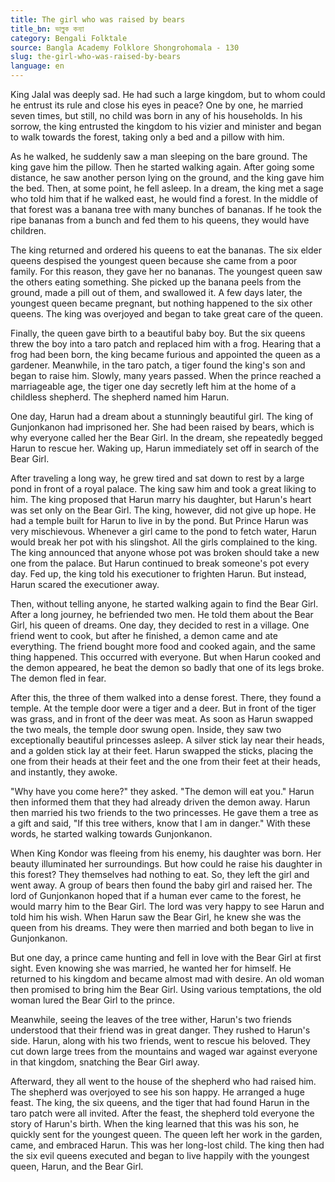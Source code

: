 ```yaml
---
title: The girl who was raised by bears
title_bn: ভাল্লুক কন্যা
category: Bengali Folktale
source: Bangla Academy Folklore Shongrohomala - 130
slug: the-girl-who-was-raised-by-bears
language: en
---
```


King Jalal was deeply sad. He had such a large kingdom, but to whom could he entrust its rule and close his eyes in peace? One by one, he married seven times, but still, no child was born in any of his households. In his sorrow, the king entrusted the kingdom to his vizier and minister and began to walk towards the forest, taking only a bed and a pillow with him.

As he walked, he suddenly saw a man sleeping on the bare ground. The king gave him the pillow. Then he started walking again. After going some distance, he saw another person lying on the ground, and the king gave him the bed. Then, at some point, he fell asleep. In a dream, the king met a sage who told him that if he walked east, he would find a forest. In the middle of that forest was a banana tree with many bunches of bananas. If he took the ripe bananas from a bunch and fed them to his queens, they would have children.

The king returned and ordered his queens to eat the bananas. The six elder queens despised the youngest queen because she came from a poor family. For this reason, they gave her no bananas. The youngest queen saw the others eating something. She picked up the banana peels from the ground, made a pill out of them, and swallowed it. A few days later, the youngest queen became pregnant, but nothing happened to the six other queens. The king was overjoyed and began to take great care of the queen.

Finally, the queen gave birth to a beautiful baby boy. But the six queens threw the boy into a taro patch and replaced him with a frog. Hearing that a frog had been born, the king became furious and appointed the queen as a gardener. Meanwhile, in the taro patch, a tiger found the king's son and began to raise him. Slowly, many years passed. When the prince reached a marriageable age, the tiger one day secretly left him at the home of a childless shepherd. The shepherd named him Harun.

One day, Harun had a dream about a stunningly beautiful girl. The king of Gunjonkanon had imprisoned her. She had been raised by bears, which is why everyone called her the Bear Girl. In the dream, she repeatedly begged Harun to rescue her. Waking up, Harun immediately set off in search of the Bear Girl.

After traveling a long way, he grew tired and sat down to rest by a large pond in front of a royal palace. The king saw him and took a great liking to him. The king proposed that Harun marry his daughter, but Harun's heart was set only on the Bear Girl. The king, however, did not give up hope. He had a temple built for Harun to live in by the pond. But Prince Harun was very mischievous. Whenever a girl came to the pond to fetch water, Harun would break her pot with his slingshot. All the girls complained to the king. The king announced that anyone whose pot was broken should take a new one from the palace. But Harun continued to break someone's pot every day. Fed up, the king told his executioner to frighten Harun. But instead, Harun scared the executioner away.

Then, without telling anyone, he started walking again to find the Bear Girl. After a long journey, he befriended two men. He told them about the Bear Girl, his queen of dreams. One day, they decided to rest in a village. One friend went to cook, but after he finished, a demon came and ate everything. The friend bought more food and cooked again, and the same thing happened. This occurred with everyone. But when Harun cooked and the demon appeared, he beat the demon so badly that one of its legs broke. The demon fled in fear.

After this, the three of them walked into a dense forest. There, they found a temple. At the temple door were a tiger and a deer. But in front of the tiger was grass, and in front of the deer was meat. As soon as Harun swapped the two meals, the temple door swung open. Inside, they saw two exceptionally beautiful princesses asleep. A silver stick lay near their heads, and a golden stick lay at their feet. Harun swapped the sticks, placing the one from their heads at their feet and the one from their feet at their heads, and instantly, they awoke.

"Why have you come here?" they asked. "The demon will eat you." Harun then informed them that they had already driven the demon away. Harun then married his two friends to the two princesses. He gave them a tree as a gift and said, "If this tree withers, know that I am in danger." With these words, he started walking towards Gunjonkanon.

When King Kondor was fleeing from his enemy, his daughter was born. Her beauty illuminated her surroundings. But how could he raise his daughter in this forest? They themselves had nothing to eat. So, they left the girl and went away. A group of bears then found the baby girl and raised her. The lord of Gunjonkanon hoped that if a human ever came to the forest, he would marry him to the Bear Girl. The lord was very happy to see Harun and told him his wish. When Harun saw the Bear Girl, he knew she was the queen from his dreams. They were then married and both began to live in Gunjonkanon.

But one day, a prince came hunting and fell in love with the Bear Girl at first sight. Even knowing she was married, he wanted her for himself. He returned to his kingdom and became almost mad with desire. An old woman then promised to bring him the Bear Girl. Using various temptations, the old woman lured the Bear Girl to the prince.

Meanwhile, seeing the leaves of the tree wither, Harun's two friends understood that their friend was in great danger. They rushed to Harun's side. Harun, along with his two friends, went to rescue his beloved. They cut down large trees from the mountains and waged war against everyone in that kingdom, snatching the Bear Girl away.

Afterward, they all went to the house of the shepherd who had raised him. The shepherd was overjoyed to see his son happy. He arranged a huge feast. The king, the six queens, and the tiger that had found Harun in the taro patch were all invited. After the feast, the shepherd told everyone the story of Harun's birth. When the king learned that this was his son, he quickly sent for the youngest queen. The queen left her work in the garden, came, and embraced Harun. This was her long-lost child. The king then had the six evil queens executed and began to live happily with the youngest queen, Harun, and the Bear Girl.
